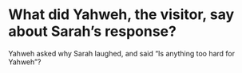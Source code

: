 # What did Yahweh, the visitor, say about Sarah’s response?

Yahweh asked why Sarah laughed, and said “Is anything too hard for Yahweh”?
